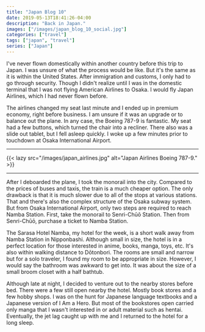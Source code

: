 ```yaml
---
title: "Japan Blog 10"
date: 2019-05-13T18:41:26-04:00
description: "Back in Japan."
images: ["/images/japan_blog_10_social.jpg"]
categories: ["travel"]
tags: ["japan", "travel"]
series: ["Japan"]
---
```


I've never flown domestically within another country before this trip to Japan. I was unsure of what the process would be like. But it's the same as it is within the United States. After immigration and customs, I only had to go through security. Though I didn't realize until I was in the domestic terminal that I was not flying American Airlines to Osaka. I would fly Japan Airlines, which I had never flown before.

The airlines changed my seat last minute and I ended up in premium economy, right before business. I am unsure if it was an upgrade or to balance out the plane. In any case, the Boeing 787-9 is fantastic. My seat had a few buttons, which turned the chair into a recliner. There also was a slide out tablet, but I fell asleep quickly. I woke up a few minutes prior to touchdown at Osaka International Airport.

---

{{< lazy src="/images/japan_airlines.jpg" alt="Japan Airlines Boeing 787-9." >}}

---

After I deboarded the plane, I took the monorail into the city. Compared to the prices of buses and taxis, the train is a much cheaper option. The only drawback is that it is much slower due to all of the stops at various stations. That and there's also the complex structure of the Osaka subway system. But from Osaka International Airport, only two steps are required to reach Namba Station. First, take the monorail to Senri-Chūō Station. Then from Senri-Chūō, purchase a ticket to Namba Station.

The Sarasa Hotel Namba, my hotel for the week, is a short walk away from Namba Station in Nipponbashi. Although small in size, the hotel is in a perfect location for those interested in anime, books, manga, toys, etc. It's also within walking distance to Dōtonbori. The rooms are small and narrow but for a solo traveler, I found my room to be appropriate in size. However, I would say the bathroom was awkward to get into. It was about the size of a small broom closet with a half bathtub.

Although late at night, I decided to venture out to the nearby stores before bed. There were a few still open nearby the hotel. Mostly book stores and a few hobby shops. I was on the hunt for Japanese language textbooks and a Japanese version of I Am a Hero. But most of the bookstores open carried only manga that I wasn't interested in or adult material such as hentai. Eventually, the jet lag caught up with me and I returned to the hotel for a long sleep.
